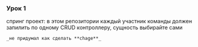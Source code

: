 ### Урок 1

спринг проект:
в этом репозитории каждый участник команды должен запилить по одному CRUD контроллеру, сущность выбирайте сами


`_не придумал как сделать **chage**_`